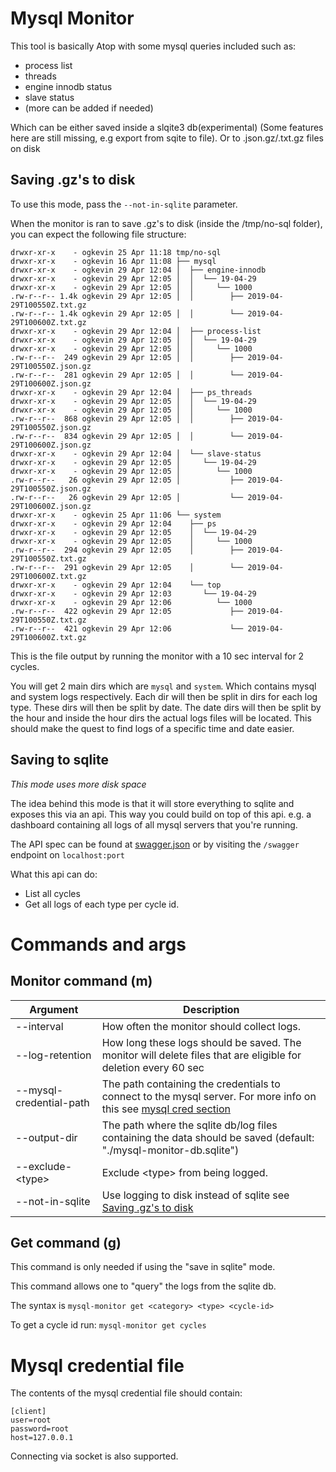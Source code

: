 # Mysql Monitor

This tool is basically Atop with some mysql queries included such as:
- process list 
- threads
- engine innodb status
- slave status
- (more can be added if needed)

Which can be either saved inside a slqite3 db(experimental)
(Some features here are still missing, e.g export from sqite to file). Or to .json.gz/.txt.gz files on disk


## Saving .gz's to disk

To use this mode, pass the `--not-in-sqlite` parameter.

When the monitor is ran to save .gz's to disk (inside the /tmp/no-sql folder), you can expect the following file structure:
```
drwxr-xr-x    - ogkevin 25 Apr 11:18 tmp/no-sql
drwxr-xr-x    - ogkevin 16 Apr 11:08 ├── mysql
drwxr-xr-x    - ogkevin 29 Apr 12:04 │  ├── engine-innodb
drwxr-xr-x    - ogkevin 29 Apr 12:05 │  │  └── 19-04-29
drwxr-xr-x    - ogkevin 29 Apr 12:05 │  │     └── 1000
.rw-r--r-- 1.4k ogkevin 29 Apr 12:05 │  │        ├── 2019-04-29T100550Z.txt.gz
.rw-r--r-- 1.4k ogkevin 29 Apr 12:05 │  │        └── 2019-04-29T100600Z.txt.gz
drwxr-xr-x    - ogkevin 29 Apr 12:04 │  ├── process-list
drwxr-xr-x    - ogkevin 29 Apr 12:05 │  │  └── 19-04-29
drwxr-xr-x    - ogkevin 29 Apr 12:05 │  │     └── 1000
.rw-r--r--  249 ogkevin 29 Apr 12:05 │  │        ├── 2019-04-29T100550Z.json.gz
.rw-r--r--  281 ogkevin 29 Apr 12:05 │  │        └── 2019-04-29T100600Z.json.gz
drwxr-xr-x    - ogkevin 29 Apr 12:04 │  ├── ps_threads
drwxr-xr-x    - ogkevin 29 Apr 12:05 │  │  └── 19-04-29
drwxr-xr-x    - ogkevin 29 Apr 12:05 │  │     └── 1000
.rw-r--r--  868 ogkevin 29 Apr 12:05 │  │        ├── 2019-04-29T100550Z.json.gz
.rw-r--r--  834 ogkevin 29 Apr 12:05 │  │        └── 2019-04-29T100600Z.json.gz
drwxr-xr-x    - ogkevin 29 Apr 12:04 │  └── slave-status
drwxr-xr-x    - ogkevin 29 Apr 12:05 │     └── 19-04-29
drwxr-xr-x    - ogkevin 29 Apr 12:05 │        └── 1000
.rw-r--r--   26 ogkevin 29 Apr 12:05 │           ├── 2019-04-29T100550Z.json.gz
.rw-r--r--   26 ogkevin 29 Apr 12:05 │           └── 2019-04-29T100600Z.json.gz
drwxr-xr-x    - ogkevin 25 Apr 11:06 └── system
drwxr-xr-x    - ogkevin 29 Apr 12:04    ├── ps
drwxr-xr-x    - ogkevin 29 Apr 12:05    │  └── 19-04-29
drwxr-xr-x    - ogkevin 29 Apr 12:05    │     └── 1000
.rw-r--r--  294 ogkevin 29 Apr 12:05    │        ├── 2019-04-29T100550Z.txt.gz
.rw-r--r--  291 ogkevin 29 Apr 12:05    │        └── 2019-04-29T100600Z.txt.gz
drwxr-xr-x    - ogkevin 29 Apr 12:04    └── top
drwxr-xr-x    - ogkevin 29 Apr 12:03       └── 19-04-29
drwxr-xr-x    - ogkevin 29 Apr 12:06          └── 1000
.rw-r--r--  422 ogkevin 29 Apr 12:05             ├── 2019-04-29T100550Z.txt.gz
.rw-r--r--  421 ogkevin 29 Apr 12:06             └── 2019-04-29T100600Z.txt.gz
```

This is the file output by running the monitor with a 10 sec interval for 2 cycles.

You will get 2 main dirs which are `mysql` and `system`. Which contains mysql and system logs respectively.
Each dir will then be split in dirs for each log type. These dirs will then be split by date. The date dirs will then be
split by the hour and inside the hour dirs the actual logs files will be located. This should make the quest to find
logs of a specific time and date easier. 

## Saving to sqlite
 
*This mode uses more disk space*

The idea behind this mode is that it will store everything to sqlite and exposes this via an api. This way you could
build on top of this api. e.g. a dashboard containing all logs of all mysql servers that you're running.

The API spec can be found at [swagger.json](./docs/swagger.json) or by
visiting the `/swagger` endpoint on `localhost:port`

What this api can do:
- List all cycles
- Get all logs of each type per cycle id.

# Commands and args
## Monitor command (m)
|Argument|Description|
|---|---|
|--interval| How often the monitor should collect logs.|
|--log-retention| How long these logs should be saved. The monitor will delete files that are eligible for deletion every 60 sec|
|--mysql-credential-path|The path containing the credentials to connect to the mysql server. For more info on this see [mysql cred section](#mysql-credential-file)|
|--output-dir|The path where the sqlite db/log files containing the data should be saved (default: "./mysql-monitor-db.sqlite")|
|--exclude-\<type>|Exclude \<type> from being logged.|
|--not-in-sqlite|Use logging to disk instead of sqlite see [Saving .gz's to disk](#saving-.gz's-to-disk)|

## Get command (g)
This command is only needed if using the "save in sqlite" mode.

This command allows one to "query" the logs from the sqlite db. 

The syntax is `mysql-monitor get <category> <type> <cycle-id>`

To get a cycle id run: `mysql-monitor get cycles`

# Mysql credential file
The contents of the mysql credential file should contain:

```
[client]
user=root
password=root
host=127.0.0.1
```

Connecting via socket is also supported.
